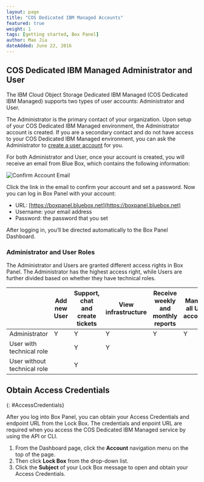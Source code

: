 ```yaml
---
layout: page 
title: "COS Dedicated IBM Managed Accounts" 
featured: true 
weight: 1 
tags: [getting started, Box Panel] 
author: Mao Jia
dateAdded: June 22, 2016 
---
```


## COS Dedicated IBM Managed Administrator and User

The IBM Cloud Object Storage Dedicated IBM Managed (COS Dedicated IBM Managed) supports two types of user accounts: Administrator and User.

The Administrator is the primary contact of your organization. Upon setup of your COS Dedicated IBM Managed environment, the Administrator account is created. If you are a secondary contact and do not have access to your COS Dedicated IBM Managed environment, you can ask the Administrator to [create a user account](../Box_Panel/index.html#create-user) for you. 

For both Administrator and User, once your account is created, you will receive an email from Blue Box, which contains the following information:

![Confirm Account Email](../../../img/confirm_account.png)

Click the link in the email to confirm your account and set a password. Now you can log in Box Panel with your account:

* URL: [https://boxpanel.bluebox.net](https://boxpanel.bluebox.net)
* Username: your email address
* Password: the password that you set

After logging in, you’ll be directed automatically to the Box Panel Dashboard.

### Administrator and User Roles

The Administrator and Users are granted different access rights in Box Panel. The Administrator has the highest access right, while Users are further divided based on whether they have technical roles.


|    |Add new User |	Support, chat and create tickets |	View infrastructure | Receive weekly and monthly reports |	Manage all User accounts	| Manage his/her own account|
|--|--|--|--|--|--|--|
| Administrator | Y |	Y |	Y |	Y |	Y |	Y  |
| User with technical role	| | Y | Y |  |  | Y |
| User without technical role | | Y | | | | Y |


## Obtain Access Credentials
{: #AccessCredentials} 


After you log into Box Panel, you can obtain your Access Credentials and endpoint URL from the Lock Box. The credentials and enpoint URL are required when you access the COS Dedicated IBM Managed service by using the API or CLI.

1. From the Dashboard page, click the **Account** navigation menu on the top of the page.
2. Then click **Lock Box** from the drop-down list.
3. Click the **Subject** of your Lock Box message to open and obtain your Access Credentials.
